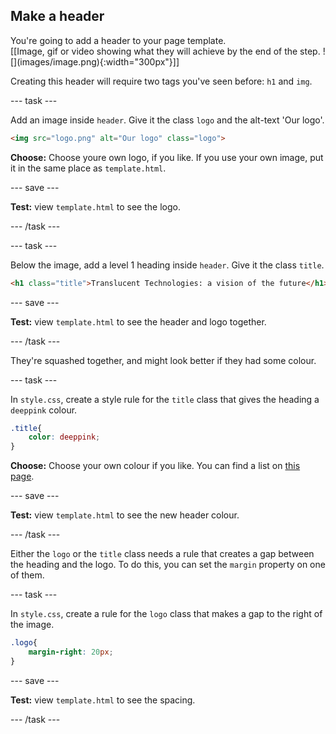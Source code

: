 ## Make a header

<div style="display: flex; flex-wrap: wrap">
<div style="flex-basis: 200px; flex-grow: 1; margin-right: 15px;">
You're going to add a header to your page template.
</div>
<div>
[[Image, gif or video showing what they will achieve by the end of the step. ![](images/image.png){:width="300px"}]]
</div>
</div>

Creating this header will require two tags you've seen before: `h1` and `img`.

--- task ---

Add an image inside `header`. Give it the class `logo` and the alt-text 'Our logo'.

```html
<img src="logo.png" alt="Our logo" class="logo">
```

**Choose:** Choose youre own logo, if you like. If you use your own image, put it in the same place as `template.html`.

--- save ---

**Test:** view `template.html` to see the logo.

--- /task ---

--- task ---

Below the image, add a level 1 heading inside `header`. Give it the class `title`.

```html
<h1 class="title">Translucent Technologies: a vision of the future</h1>
```

--- save ---

**Test:** view `template.html` to see the header and logo together.

--- /task ---

They're squashed together, and might look better if they had some colour.

--- task ---

In `style.css`, create a style rule for the `title` class that gives the heading a `deeppink` colour.

```css
.title{
    color: deeppink;
}
```

**Choose:** Choose your own colour if you like. You can find a list on [this page](https://www.w3schools.com/colors/colors_names.asp).

--- save ---

**Test:** view `template.html` to see the new header colour.

--- /task ---

Either the `logo` or the `title` class needs a rule that creates a gap between the heading and the logo. To do this, you can set the `margin` property on one of them.

--- task ---

In `style.css`, create a rule for the `logo` class that makes a gap to the right of the image.

```css
.logo{
    margin-right: 20px;
}
```

--- save ---

**Test:** view `template.html` to see the spacing.

--- /task ---
